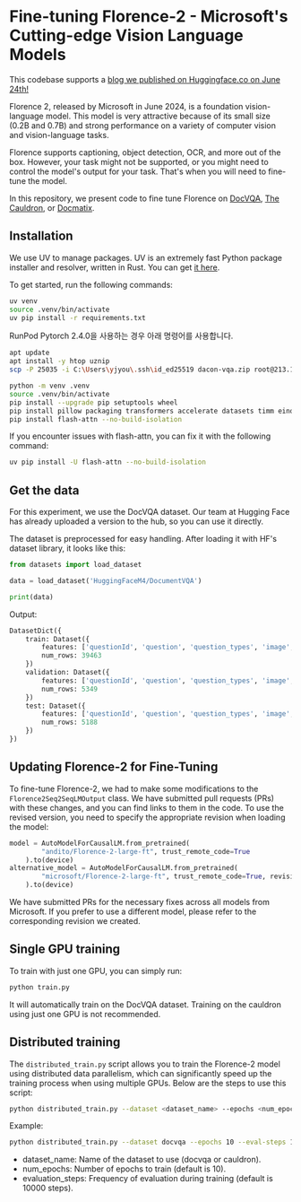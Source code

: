 # Fine-tuning Florence-2 - Microsoft's Cutting-edge Vision Language Models
This codebase supports a [blog we published on Huggingface.co on June 24th!](https://huggingface.co/blog/finetune-florence2)

Florence 2, released by Microsoft in June 2024, is a foundation vision-language model. This model is very attractive because of its small size (0.2B and 0.7B) and strong performance on a variety of computer vision and vision-language tasks.

Florence supports captioning, object detection, OCR, and more out of the box. However, your task might not be supported, or you might need to control the model's output for your task. That's when you will need to fine-tune the model.

In this repository, we present code to fine tune Florence on [DocVQA](https://www.docvqa.org/), [The Cauldron](https://huggingface.co/datasets/HuggingFaceM4/the_cauldron), or [Docmatix](https://huggingface.co/datasets/HuggingFaceM4/Docmatix).


## Installation

We use UV to manage packages. UV is an extremely fast Python package installer and resolver, written in Rust. You can get [it here](https://github.com/astral-sh/uv/).

To get started, run the following commands:

```bash
uv venv
source .venv/bin/activate
uv pip install -r requirements.txt
```

RunPod Pytorch 2.4.0을 사용하는 경우 아래 명령어를 사용합니다.

```bash
apt update
apt install -y htop uznip
scp -P 25035 -i C:\Users\yjyou\.ssh\id_ed25519 dacon-vqa.zip root@213.173.110.201:/workspace/florence2-finetuning
```

```bash
python -m venv .venv
source .venv/bin/activate
pip install --upgrade pip setuptools wheel
pip install pillow packaging transformers accelerate datasets timm einops 'numpy<2' torch==2.4.0 ipywidgets
pip install flash-attn --no-build-isolation
```


If you encounter issues with flash-attn, you can fix it with the following command:

```bash
uv pip install -U flash-attn --no-build-isolation
```

## Get the data

For this experiment, we use the DocVQA dataset. Our team at Hugging Face has already uploaded a version to the hub, so you can use it directly.

The dataset is preprocessed for easy handling. After loading it with HF's dataset library, it looks like this:

```python
from datasets import load_dataset

data = load_dataset('HuggingFaceM4/DocumentVQA')

print(data)
```

Output:

```python
DatasetDict({
    train: Dataset({
        features: ['questionId', 'question', 'question_types', 'image', 'docId', 'ucsf_document_id', 'ucsf_document_page_no', 'answers'],
        num_rows: 39463
    })
    validation: Dataset({
        features: ['questionId', 'question', 'question_types', 'image', 'docId', 'ucsf_document_id', 'ucsf_document_page_no', 'answers'],
        num_rows: 5349
    })
    test: Dataset({
        features: ['questionId', 'question', 'question_types', 'image', 'docId', 'ucsf_document_id', 'ucsf_document_page_no', 'answers'],
        num_rows: 5188
    })
})
```

## Updating Florence-2 for Fine-Tuning

To fine-tune Florence-2, we had to make some modifications to the `Florence2Seq2SeqLMOutput` class. We have submitted pull requests (PRs) with these changes, and you can find links to them in the code. To use the revised version, you need to specify the appropriate revision when loading the model:

```python
model = AutoModelForCausalLM.from_pretrained(
        "andito/Florence-2-large-ft", trust_remote_code=True
    ).to(device)
alternative_model = AutoModelForCausalLM.from_pretrained(
        "microsoft/Florence-2-large-ft", trust_remote_code=True, revision="refs/pr/10"
    ).to(device)
```

We have submitted PRs for the necessary fixes across all models from Microsoft. If you prefer to use a different model, please refer to the corresponding revision we created.

## Single GPU training

To train with just one GPU, you can simply run:

```bash
python train.py
```

It will automatically train on the DocVQA dataset. Training on the cauldron using just one GPU is not recommended.

## Distributed training

The `distributed_train.py` script allows you to train the Florence-2 model using distributed data parallelism, which can significantly speed up the training process when using multiple GPUs. Below are the steps to use this script:

```bash
python distributed_train.py --dataset <dataset_name> --epochs <num_epochs> --eval-steps <evaluation_steps>
```

Example:

```bash
python distributed_train.py --dataset docvqa --epochs 10 --eval-steps 1000
```

- dataset_name: Name of the dataset to use (docvqa or cauldron).
- num_epochs: Number of epochs to train (default is 10).
- evaluation_steps: Frequency of evaluation during training (default is 10000 steps).
